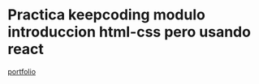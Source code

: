 # Practica keepcoding modulo introduccion html-css pero usando react

[portfolio](https://codesthenos.github.io/practica-2-usando-react/)
